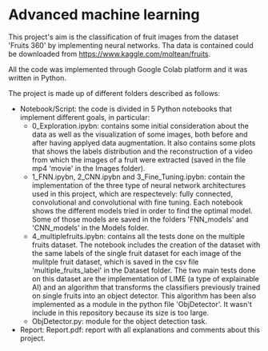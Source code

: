 # Advanced machine learning

This project's aim is the classification of fruit images from the dataset 'Fruits 360' by implementing neural networks. Tha data is contained could be downloaded from https://www.kaggle.com/moltean/fruits.

All the code was implemented through Google Colab platform and it was written in Python. 


The project is made up of different folders described as follows:
<ul>
<li> Notebook/Script: the code is divided in 5 Python notebooks that implement different goals, in particular:
	<ul>
		<li> 0_Exploration.ipybn: contains some initial consideration about the data as well as the visualization of some images, 
				       both before and after having applyed data augmentation. It also contains some plots that shows 
				       the labels distribution and the reconstruction of a video from which the images of a fruit were 
				       extracted (saved in the file mp4 'movie' in the Images folder).
		</li>
		<li> 1_FNN.ipybn, 2_CNN.ipybn and 3_Fine_Tuning.ipybn: contain the implementation of the three type of neural network architectures used 
								    in this project, which are respectevely: fully connected, convolutional and convolutional 
								    with fine tuning. Each notebook shows the different models tried in order to find the optimal 
								    model. Some of those models are saved in the folders 'FNN_models' and 'CNN_models' in the Models folder.
		</li>
		<li> 4_multiplefruits.ipybn: contains all the tests done on the multiple fruits dataset. 
					  The notebook includes the creation of the dataset with the same labels 
					  of the single fruit dataset for each image of the mulitple fruit dataset, 
					  which is saved in the csv file 'multiple_fruits_label' in the Dataset folder. 
					  The two main tests done on this dataset are the implementation of LIME 
				  	  (a type of explainable AI) and an algorithm that transforms the classifiers 					 
				  	  previously trained on single fruits into an object detector. This algorithm has 
				  	  been also implemented as a module in the python file 'ObjDetector'. It wasn't include in this repository because its size is too large.
		</li>
		<li> ObjDetector.py: module for the object detection task. </li>
	</ul>
	<li> Report: Report.pdf: report with all explanations and comments about this project. </li>

</ul>
